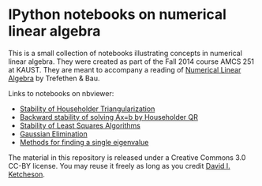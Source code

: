 # IPython notebooks on numerical linear algebra

This is a small collection of notebooks illustrating concepts in numerical linear algebra.
They were created as part of the Fall 2014 course AMCS 251 at KAUST.  They are meant to
accompany a reading of [Numerical Linear Algebra](https://people.maths.ox.ac.uk/trefethen/text.html)
by Trefethen & Bau.

Links to notebooks on nbviewer:

- [Stability of Householder Triangularization](http://nbviewer.ipython.org/github/ketch/numerical_linear_algebra_notebooks/blob/master/Householder_stability.ipynb)
- [Backward stability of solving Ax=b by Householder QR](http://nbviewer.ipython.org/github/ketch/numerical_linear_algebra_notebooks/blob/master/linear_solve_stability.ipynb)
- [Stability of Least Squares Algorithms](http://nbviewer.ipython.org/urls/raw.github.com/ketch/numerical_linear_algebra_notebooks/master/Least_squares_algorithms.ipynb)
- [Gaussian Elimination](http://nbviewer.ipython.org/github/ketch/numerical_linear_algebra_notebooks/blob/master/Gaussian%20Elimination.ipynb)
- [Methods for finding a single eigenvalue](http://nbviewer.ipython.org/github/ketch/numerical_linear_algebra_notebooks/blob/master/Rayleigh_quotient_iteration.ipynb)


The material in this repository is released under a Creative Commons 3.0 CC-BY license.
You may reuse it freely as long as you credit [David I. Ketcheson](http://davidketcheson.info).

